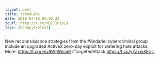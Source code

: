 ```yaml
---
layout: post
title: TrendLabs
date: 2018-07-18 00:00:22
tourl: http://t.co/MB171H1oL9
tags: [Group,exploit]
---
```

New reconnaissance strategies from the #Andariel cybercriminal group include an upgraded ActiveX zero-day exploit for watering hole attacks. More: https://t.co/Fnv8WtWmm9 #TargetedAttack https://t.co/yZaxwX8rjc